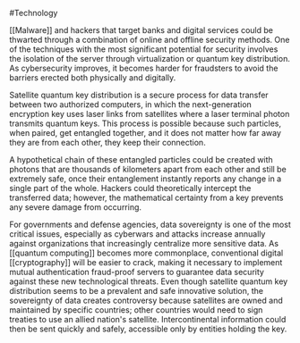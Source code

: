 #Technology 


[[Malware]] and hackers that target banks and digital services could be thwarted through a combination of online and offline security methods. One of the techniques with the most significant potential for security involves the isolation of the server through virtualization or quantum key distribution. As cybersecurity improves, it becomes harder for fraudsters to avoid the barriers erected both physically and digitally.

Satellite quantum key distribution is a secure process for data transfer between two authorized computers, in which the next-generation encryption key uses laser links from satellites where a laser terminal photon transmits quantum keys. This process is possible because such particles, when paired, get entangled together, and it does not matter how far away they are from each other, they keep their connection.

A hypothetical chain of these entangled particles could be created with photons that are thousands of kilometers apart from each other and still be extremely safe, once their entanglement instantly reports any change in a single part of the whole. Hackers could theoretically intercept the transferred data; however, the mathematical certainty from a key prevents any severe damage from occurring.

For governments and defense agencies, data sovereignty is one of the most critical issues, especially as cyberwars and attacks increase annually against organizations that increasingly centralize more sensitive data. As [[quantum computing]] becomes more commonplace, conventional digital [[cryptography]] will be easier to crack, making it necessary to implement mutual authentication fraud-proof servers to guarantee data security against these new technological threats. Even though satellite quantum key distribution seems to be a prevalent and safe innovative solution, the sovereignty of data creates controversy because satellites are owned and maintained by specific countries; other countries would need to sign treaties to use an allied nation's satellite. Intercontinental information could then be sent quickly and safely, accessible only by entities holding the key.